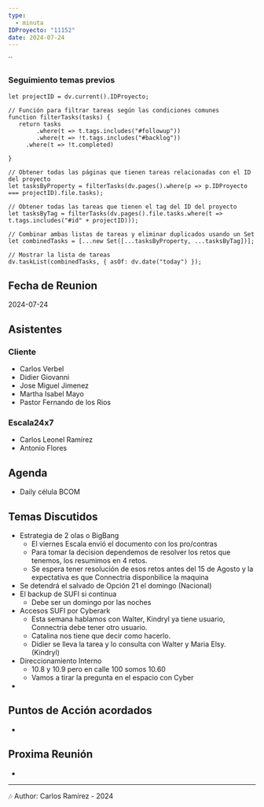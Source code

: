 ```yaml
---
type:
  - minuta
IDProyecto: "11152"
date: 2024-07-24
---
```


``

### Seguimiento temas previos

```dataviewjs
let projectID = dv.current().IDProyecto;

// Función para filtrar tareas según las condiciones comunes
function filterTasks(tasks) {
   return tasks
        .where(t => t.tags.includes("#followup"))
        .where(t => !t.tags.includes("#backlog"))
     .where(t => !t.completed)
        
}

// Obtener todas las páginas que tienen tareas relacionadas con el ID del proyecto
let tasksByProperty = filterTasks(dv.pages().where(p => p.IDProyecto === projectID).file.tasks);

// Obtener todas las tareas que tienen el tag del ID del proyecto
let tasksByTag = filterTasks(dv.pages().file.tasks.where(t => t.tags.includes("#id" + projectID)));

// Combinar ambas listas de tareas y eliminar duplicados usando un Set
let combinedTasks = [...new Set([...tasksByProperty, ...tasksByTag])];

// Mostrar la lista de tareas
dv.taskList(combinedTasks, { asOf: dv.date("today") });
 ```
## Fecha de Reunion
2024-07-24

## Asistentes

### Cliente
* Carlos Verbel
* Didier Giovanni
* Jose Miguel Jimenez
* Martha Isabel Mayo
* Pastor Fernando de los Rios
### Escala24x7
- Carlos Leonel Ramírez
-  Antonio Flores

## Agenda
* Daily célula BCOM
## Temas Discutidos
*  Estrategia de 2 olas o BigBang
	* El viernes Escala envió el documento con los pro/contras
	* Para tomar la decision dependemos de resolver los retos que tenemos, los resumimos en 4 retos.
	* Se espera tener resolución de esos retos antes del 15 de Agosto y la expectativa es que Connectria disponbilice la maquina 
* Se detendrá el salvado de Opción 21 el domingo (Nacional)
* El backup de SUFI si continua
	* Debe ser un domingo por las noches
* Accesos SUFI por Cyberark
	* Esta semana hablamos con Walter, Kindryl ya tiene usuario, Connectria debe tener otro usuario.
	* Catalina nos tiene que decir como hacerlo. 
	* Didier se lleva la tarea y lo consulta con Walter y Maria Elsy. (Kindryl)
* Direccionamiento Interno
	* 10.8 y 10.9 pero en calle 100 somos 10.60
	* Vamos a tirar la pregunta en el espacio con Cyber
* 


## Puntos de Acción acordados
*  

## Proxima Reunión
*   

---
🎶
Author: Carlos Ramírez - 2024
